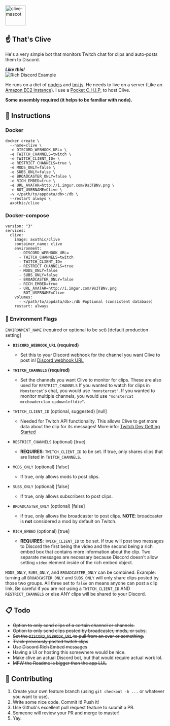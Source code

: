 <img src="http://i.imgur.com/M9TvvSy.png" alt="clive-mascot" width=64px />

## ☝️ That's Clive

He's a very simple bot that monitors Twitch chat for clips and auto-posts them to Discord.

_**Like this!**_  
<img src="https://i.imgur.com/N1CFDLD.png" title="Rich Discord Example" />

He runs on a diet of [nodejs](https://nodejs.org/en/) and [tmi.js](https://docs.tmijs.org/v1.2.1/index.html). He needs to live on a server (Like an [Amazon EC2 instance](https://aws.amazon.com/getting-started/tutorials/launch-a-virtual-machine/)). I use a [Pocket C.H.I.P.](https://getchip.com/pages/pocketchip) to host Clive.

**Some assembly required (it helps to be familiar with node).**

## 🤖 Instructions

### Docker

```
docker create \
  --name=clive \
  -e DISCORD_WEBHOOK_URL= \
  -e TWITCH_CHANNELS=twitch \
  -e TWITCH_CLIENT_ID= \
  -e RESTRICT_CHANNELS=true \
  -e MODS_ONLY=false \
  -e SUBS_ONLY=false \
  -e BROADCASTER_ONLY=false \
  -e RICH_EMBED=true \
  -e URL_AVATAR=http://i.imgur.com/9s3TBNv.png \
  -e BOT_USERNAME=Clive \
  -v </path/to/appdata/db>:/db \
  --restart always \
  axothic/clive
```

### Docker-compose

```
version: "3"
services:
  clive:
    image: axothic/clive
    container_name: clive
    environment:
      - DISCORD_WEBHOOK_URL=
      - TWITCH_CHANNELS=twitch
      - TWITCH_CLIENT_ID=
      - RESTRICT_CHANNELS=true
      - MODS_ONLY=false
      - SUBS_ONLY=false
      - BROADCASTER_ONLY=false
      - RICH_EMBED=true
      - URL_AVATAR=http://i.imgur.com/9s3TBNv.png
      - BOT_USERNAME=Clive
    volumes:
      - </path/to/appdata/db>:/db #optional (consistent database)
    restart: always
```

### 🚩 Environment Flags

`ENVIRONMENT_NAME` (required or optional to be set) \[default production setting]

- **`DISCORD_WEBHOOK_URL` (required)**
  - Set this to your Discord webhook for the channel you want Clive to post in! [Discord webhook URL](http://i.imgur.com/sEUCxct.png)
- **`TWITCH_CHANNELS` (required)**
  - Set the channels you want Clive to monitor for clips. These are also used for `RESTRICT_CHANNELS` If you wanted to watch for clips in `Monstercat`'s chat, you would use `"monstercat"`. If you wanted to monitor multiple channels, you would use `"monstercat mrchowderclam updownleftdie"`.
- `TWITCH_CLIENT_ID` (optional, suggested) \[null]
  - Needed for Twitch API functionality. This allows Clive to get more data about the clip for its messages! More info: [Twitch Dev Getting Started](https://dev.twitch.tv/get-started)
- `RESTRICT_CHANNELS` (optional) \[true]
  - **REQUIRES**: `TWITCH_CLIENT_ID` to be set. If true, only shares clips that are listed in `TWITCH_CHANNELS`.
- `MODS_ONLY` (optional) \[false]
  - If true, only allows mods to post clips.
- `SUBS_ONLY` (optional) \[false]
  - If true, only allows subscribers to post clips.
- `BROADCASTER_ONLY` (optional) \[false]
  - If true, only allows the broadcaster to post clips. **NOTE**: broadcaster is **not** considered a mod by default on Twitch.
- `RICH_EMBED` (optional) \[true]

  - **REQUIRES**: `TWICH_CLIENT_ID` to be set. If true will post two messages to Discord the first being the video and the second being a rich embed box that contains more information about the clip. Two separate messages are necessary because Discord doesn't allow setting `video` element inside of the rich embed object.

`MODS_ONLY`, `SUBS_ONLY`, and `BROADCASTER_ONLY` can be combined. Example: turning all `BROADCASTER_ONLY` and `SUBS_ONLY` will only share clips posted by those two groups. All three set to `false` on means anyone can post a clip link. Be careful if you are not using a `TWITCH_CLIENT_ID` AND `RESTRICT_CHANNELS` or else ANY clips will be shared to your Discord.

## 📋 Todo

- ~~Option to only send clips of a certain channel or channels.~~
- ~~Option to only send clips posted by broadcaster, mods, or subs.~~
- ~~Set the `DISCORD_WEBHOOK_URL` to pull from an evar or something.~~
- ~~Track previously posted twitch clips~~
- ~~Use Discord Rich Embed messages~~
- Having a UI or hosting this somewhere would be nice.
- Make clive an actual Discord bot, but that would require actual work lol.
- ~~MFW the Readme is bigger than the app LUL~~

## 👯 Contributing

1.  Create your own feature branch (using `git checkout -b ...` or whatever you want to use).
2.  Write some nice code. Commit it! Push it!
3.  Use Github's excellent pull request feature to submit a PR.
4.  Someone will review your PR and merge to master!
5.  Yay.

